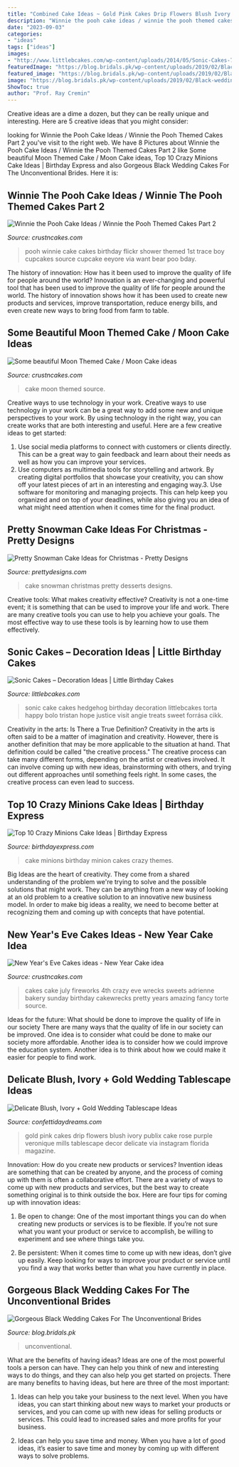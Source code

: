 ```yaml
---
title: "Combined Cake Ideas ~ Gold Pink Cakes Drip Flowers Blush Ivory Publix Cake Rose Purple Veronique Mills Tablescape Decor Delicate Via Instagram Florida Magazine"
description: "Winnie the pooh cake ideas / winnie the pooh themed cakes part 2"
date: "2023-09-03"
categories:
- "ideas"
tags: ["ideas"]
images:
- "http://www.littlebcakes.com/wp-content/uploads/2014/05/Sonic-Cakes-768x1024.jpg"
featuredImage: "https://blog.bridals.pk/wp-content/uploads/2019/02/Black-wedding-cake-11-min.jpg"
featured_image: "https://blog.bridals.pk/wp-content/uploads/2019/02/Black-wedding-cake-11-min.jpg"
image: "https://blog.bridals.pk/wp-content/uploads/2019/02/Black-wedding-cake-11-min.jpg"
ShowToc: true
author: "Prof. Ray Cremin"
---
```



Creative ideas are a dime a dozen, but they can be really unique and interesting. Here are 5 creative ideas that you might consider: 

	

		
looking for Winnie the Pooh Cake Ideas / Winnie the Pooh Themed Cakes Part 2 you've visit to the right web. We have 8 Pictures about Winnie the Pooh Cake Ideas / Winnie the Pooh Themed Cakes Part 2 like Some beautiful Moon Themed Cake / Moon Cake ideas, Top 10 Crazy Minions Cake Ideas | Birthday Express and also Gorgeous Black Wedding Cakes For The Unconventional Brides. Here it is:
		
    
## Winnie The Pooh Cake Ideas / Winnie The Pooh Themed Cakes Part 2

<img loading=lazy src="http://www.crustncakes.com/blog/wp-content/uploads/2015/12/4acc6ccabbcb4cc6605d76bc69e07886.jpg" onerror="this.onerror=null;this.src='https://tse1.mm.bing.net/th?id=OIP.eJlGwnVoXbMfFUoYgCMdkAHaLH&amp;pid=15.1';" alt="Winnie the Pooh Cake Ideas / Winnie the Pooh Themed Cakes Part 2">

_Source: crustncakes.com_

>pooh winnie cake cakes birthday flickr shower themed 1st trace boy cupcakes source cupcake eeyore via want bear poo bday. 

	

The history of innovation: How has it been used to improve the quality of life for people around the world?
Innovation is an ever-changing and powerful tool that has been used to improve the quality of life for people around the world. The history of innovation shows how it has been used to create new products and services, improve transportation, reduce energy bills, and even create new ways to bring food from farm to table.

    
## Some Beautiful Moon Themed Cake / Moon Cake Ideas

<img loading=lazy src="https://www.crustncakes.com/blog/wp-content/uploads/2019/08/77b9c40c1fbd946b6a7979bec3c2759f.jpg" onerror="this.onerror=null;this.src='https://tse1.mm.bing.net/th?id=OIP.aR5AQp-xc0G9uCrGqalC4QHaJ4&amp;pid=15.1';" alt="Some beautiful Moon Themed Cake / Moon Cake ideas">

_Source: crustncakes.com_

>cake moon themed source. 

	

Creative ways to use technology in your work.
Creative ways to use technology in your work can be a great way to add some new and unique perspectives to your work. By using technology in the right way, you can create works that are both interesting and useful. Here are a few creative ideas to get started: 
1. Use social media platforms to connect with customers or clients directly. This can be a great way to gain feedback and learn about their needs as well as how you can improve your services.
2. Use computers as multimedia tools for storytelling and artwork. By creating digital portfolios that showcase your creativity, you can show off your latest pieces of art in an interesting and engaging way.3. Use software for monitoring and managing projects. This can help keep you organized and on top of your deadlines, while also giving you an idea of what might need attention when it comes time for the final product.
    
## Pretty Snowman Cake Ideas For Christmas - Pretty Designs

<img loading=lazy src="https://www.prettydesigns.com/wp-content/uploads/2014/12/Desserts.jpg" onerror="this.onerror=null;this.src='https://tse3.mm.bing.net/th?id=OIP.rMdNlepkS8zfmm23vQJ5igHaJ3&amp;pid=15.1';" alt="Pretty Snowman Cake Ideas for Christmas - Pretty Designs">

_Source: prettydesigns.com_

>cake snowman christmas pretty desserts designs. 

	

Creative tools: What makes creativity effective?
Creativity is not a one-time event; it is something that can be used to improve your life and work. There are many creative tools you can use to help you achieve your goals. The most effective way to use these tools is by learning how to use them effectively.

    
## Sonic Cakes – Decoration Ideas | Little Birthday Cakes

<img loading=lazy src="http://www.littlebcakes.com/wp-content/uploads/2014/05/Sonic-Cakes-768x1024.jpg" onerror="this.onerror=null;this.src='https://tse2.mm.bing.net/th?id=OIP.MyqhpkHc9yEPz6Bus1-PPAHaJ4&amp;pid=15.1';" alt="Sonic Cakes – Decoration Ideas | Little Birthday Cakes">

_Source: littlebcakes.com_

>sonic cake cakes hedgehog birthday decoration littlebcakes torta happy bolo tristan hope justice visit angie treats sweet forrása cikk. 

	

Creativity in the arts: Is There a True Definition?
Creativity in the arts is often said to be a matter of imagination and creativity. However, there is another definition that may be more applicable to the situation at hand. That definition could be called "the creative process." The creative process can take many different forms, depending on the artist or creatives involved. It can involve coming up with new ideas, brainstorming with others, and trying out different approaches until something feels right. In some cases, the creative process can even lead to success.

    
## Top 10 Crazy Minions Cake Ideas | Birthday Express

<img loading=lazy src="http://www.birthdayexpress.com/partyideas/wp-content/uploads/2015/07/Minions-Cake-10.jpg" onerror="this.onerror=null;this.src='https://tse4.mm.bing.net/th?id=OIP.XxuPTZi7wbSN-aPvUa9HOAHaLH&amp;pid=15.1';" alt="Top 10 Crazy Minions Cake Ideas | Birthday Express">

_Source: birthdayexpress.com_

>cake minions birthday minion cakes crazy themes. 

	

Big Ideas are the heart of creativity. They come from a shared understanding of the problem we're trying to solve and the possible solutions that might work. They can be anything from a new way of looking at an old problem to a creative solution to an innovative new business model. In order to make big ideas a reality, we need to become better at recognizing them and coming up with concepts that have potential.

    
## New Year&#039;s Eve Cakes Ideas - New Year Cake Idea

<img loading=lazy src="https://www.crustncakes.com/blog/wp-content/uploads/2019/12/1b8cedc5d46e9f3874f507f695809843.jpg" onerror="this.onerror=null;this.src='https://tse4.mm.bing.net/th?id=OIP.V9-2K9k-HYSKZFv4Fuh4YgAAAA&amp;pid=15.1';" alt="New Year&#039;s Eve Cakes ideas - New Year Cake idea">

_Source: crustncakes.com_

>cakes cake july fireworks 4th crazy eve wrecks sweets adrienne bakery sunday birthday cakewrecks pretty years amazing fancy torte source. 

	

Ideas for the future: What should be done to improve the quality of life in our society
There are many ways that the quality of life in our society can be improved. One idea is to consider what could be done to make our society more affordable. Another idea is to consider how we could improve the education system. Another idea is to think about how we could make it easier for people to find work.

    
## Delicate Blush, Ivory + Gold Wedding Tablescape Ideas

<img loading=lazy src="https://confettidaydreams.com/wp-content/uploads/2018/01/Rose-blush-ivory-and-gold-wedding-tablescape-ideas-7.jpg" onerror="this.onerror=null;this.src='https://tse3.mm.bing.net/th?id=OIP.yTiG0Ggci_lcoXjYMWiRfAHaLH&amp;pid=15.1';" alt="Delicate Blush, Ivory + Gold Wedding Tablescape Ideas">

_Source: confettidaydreams.com_

>gold pink cakes drip flowers blush ivory publix cake rose purple veronique mills tablescape decor delicate via instagram florida magazine. 

	

Innovation: How do you create new products or services?
Invention ideas are something that can be created by anyone, and the process of coming up with them is often a collaborative effort. There are a variety of ways to come up with new products and services, but the best way to create something original is to think outside the box. Here are four tips for coming up with innovation ideas:
1. Be open to change: One of the most important things you can do when creating new products or services is to be flexible. If you’re not sure what you want your product or service to accomplish, be willing to experiment and see where things take you.

2. Be persistent: When it comes time to come up with new ideas, don’t give up easily. Keep looking for ways to improve your product or service until you find a way that works better than what you have currently in place.

    
## Gorgeous Black Wedding Cakes For The Unconventional Brides

<img loading=lazy src="https://blog.bridals.pk/wp-content/uploads/2019/02/Black-wedding-cake-11-min.jpg" onerror="this.onerror=null;this.src='https://tse4.mm.bing.net/th?id=OIP.eh04JpbSmyEvXlWZGAQElAHaLH&amp;pid=15.1';" alt="Gorgeous Black Wedding Cakes For The Unconventional Brides">

_Source: blog.bridals.pk_

>unconventional. 

	

What are the benefits of having ideas?
Ideas are one of the most powerful tools a person can have. They can help you think of new and interesting ways to do things, and they can also help you get started on projects. There are many benefits to having ideas, but here are three of the most important: 
1. Ideas can help you take your business to the next level. When you have ideas, you can start thinking about new ways to market your products or services, and you can come up with new ideas for selling products or services. This could lead to increased sales and more profits for your business. 

2. Ideas can help you save time and money. When you have a lot of good ideas, it’s easier to save time and money by coming up with different ways to solve problems.

